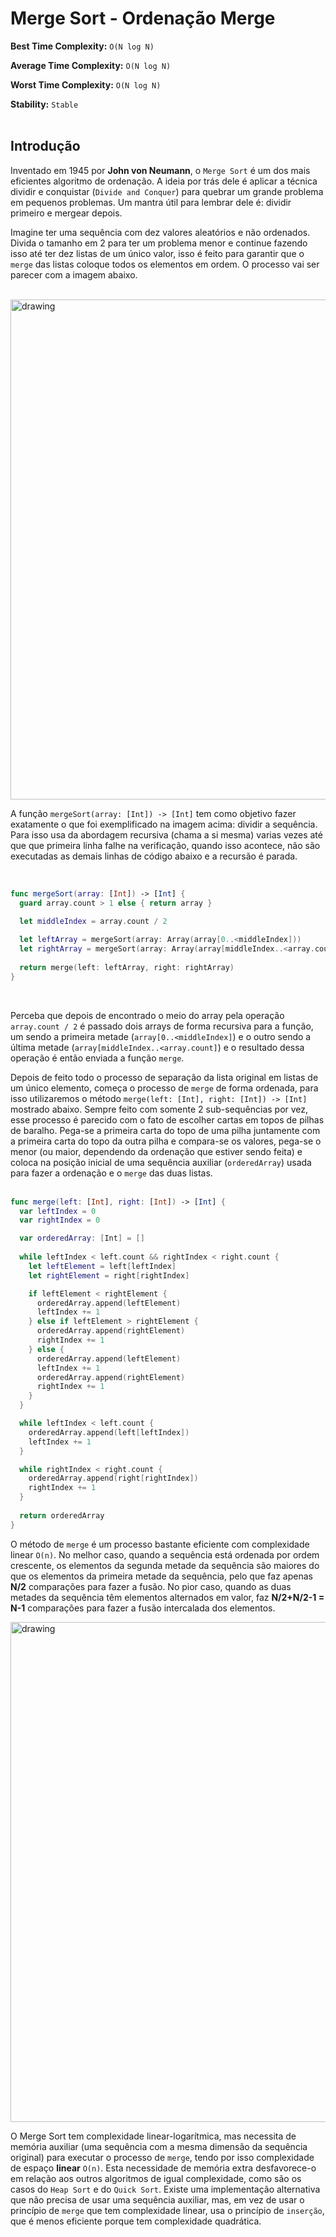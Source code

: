 # Merge Sort - Ordenação Merge

**Best Time Complexity:** `O(N log N)`

**Average Time Complexity:** `O(N log N)`

**Worst Time Complexity:** `O(N log N)`

**Stability:** `Stable` <br/> <br/>


## Introdução

Inventado em 1945 por **John von Neumann**, o `Merge Sort` é um dos mais eficientes algoritmo de ordenação. A ideia por trás dele é aplicar a técnica dividir e conquistar (`Divide and Conquer`) para quebrar um grande problema em pequenos problemas. Um mantra útil para lembrar dele é: dividir primeiro e mergear depois.

Imagine ter uma sequência com dez valores aleatórios e não ordenados. Divida o tamanho em 2 para ter um problema menor e continue fazendo isso até ter dez listas de um único valor, isso é feito para garantir que o `merge` das listas coloque todos os elementos em ordem. O processo vai ser parecer com a imagem abaixo. <br/> <br/>

<img src="https://i.imgur.com/iFFk8h7.png" alt="drawing" width="800"/>

<br/> 

A função `mergeSort(array: [Int]) -> [Int]` tem como objetivo fazer exatamente o que foi exemplificado na imagem acima: dividir a sequência. Para isso usa da abordagem recursiva (chama a si mesma) varias vezes até que que primeira linha falhe na verificação, quando isso acontece, não são executadas as demais linhas de código abaixo e a recursão é parada.

<br/> 

```swift
func mergeSort(array: [Int]) -> [Int] {
  guard array.count > 1 else { return array }

  let middleIndex = array.count / 2
  
  let leftArray = mergeSort(array: Array(array[0..<middleIndex]))
  let rightArray = mergeSort(array: Array(array[middleIndex..<array.count]))
  
  return merge(left: leftArray, right: rightArray)
}
```

<br/> 

Perceba que depois de encontrado o meio do array pela operação `array.count / 2` é passado dois arrays de forma recursiva para a função, um sendo a primeira metade (`array[0..<middleIndex]`) e o outro sendo a última metade (`array[middleIndex..<array.count]`) e o resultado dessa operação é então enviada a função `merge`.

Depois de feito todo o processo de separação da lista original em listas de um único elemento, começa o processo de `merge` de forma ordenada, para isso utilizaremos o método `merge(left: [Int], right: [Int]) -> [Int]` mostrado abaixo. Sempre feito com somente 2 sub-sequências por vez, esse processo é parecido com o fato de escolher cartas em topos de pilhas de baralho. Pega-se a primeira carta do topo de uma pilha juntamente com a primeira carta do topo da outra pilha e compara-se os valores, pega-se o menor (ou maior, dependendo da ordenação que estiver sendo feita) e coloca na posição inicial de uma sequência auxiliar (`orderedArray`) usada para fazer a ordenação e o `merge` das duas listas. <br/> <br/>


```swift
func merge(left: [Int], right: [Int]) -> [Int] {
  var leftIndex = 0
  var rightIndex = 0

  var orderedArray: [Int] = []
  
  while leftIndex < left.count && rightIndex < right.count {
    let leftElement = left[leftIndex]
    let rightElement = right[rightIndex]

    if leftElement < rightElement {
      orderedArray.append(leftElement)
      leftIndex += 1
    } else if leftElement > rightElement {
      orderedArray.append(rightElement)
      rightIndex += 1
    } else { 
      orderedArray.append(leftElement)
      leftIndex += 1
      orderedArray.append(rightElement)
      rightIndex += 1
    }
  }

  while leftIndex < left.count {
    orderedArray.append(left[leftIndex])
    leftIndex += 1
  }

  while rightIndex < right.count {
    orderedArray.append(right[rightIndex])
    rightIndex += 1
  }
  
  return orderedArray
}
```

O método de `merge` é um processo bastante eficiente com complexidade linear `O(n)`. No melhor caso, quando a sequência está ordenada por ordem crescente, os elementos da segunda metade da sequência são maiores do que os elementos da primeira metade da sequência, pelo que faz apenas **N/2** comparações para fazer a fusão. No pior caso, quando as duas metades da sequência têm elementos alternados em valor, faz **N/2+N/2-1 = N-1** comparações para fazer a fusão intercalada dos elementos.



<img src="https://i.imgur.com/J9MFOeV.png" alt="drawing" width="800"/>


O Merge Sort tem complexidade linear-logarítmica, mas necessita de memória auxiliar (uma sequência com a mesma dimensão da sequência original) para executar o processo de `merge`, tendo por isso complexidade de espaço **linear** `O(n)`. Esta necessidade de memória extra desfavorece-o em relação aos outros algoritmos de igual complexidade, como são os casos do `Heap Sort` e do `Quick Sort`.
Existe uma implementação alternativa que não precisa de usar uma sequência auxiliar, mas, em vez de usar o princípio de `merge` que tem complexidade linear, usa o princípio de `inserção`, que é menos eficiente porque tem complexidade quadrática.
